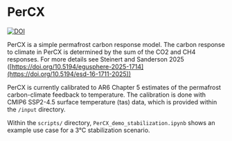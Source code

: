 # PerCX

[![DOI](https://zenodo.org/badge/DOI/10.5281/zenodo.15732955.svg)](https://doi.org/10.5281/zenodo.17279654)

PerCX is a simple permafrost carbon response model. The carbon response to climate in PerCX is determined by the sum of the CO2 and CH4 responses. For more details see Steinert and Sanderson 2025 ([https://doi.org/10.5194/egusphere-2025-1714](https://doi.org/10.5194/esd-16-1711-2025))

PerCX is currently calibrated to AR6 Chapter 5 estimates of the permafrost carbon-climate feedback to temperature. The calibration is done with CMIP6 SSP2-4.5 surface temperature (tas) data, which is provided within the <code>/input</code> directory.

Within the <code>scripts/</code> directory, <code>PerCX_demo_stabilization.ipynb</code> shows an example use case for a 3°C stabilization scenario.
